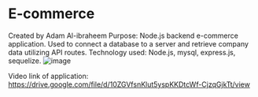 # E-commerce

Created by Adam Al-ibraheem
Purpose: Node.js backend e-commerce application. Used to connect a database to a server and retrieve company data utilizing API routes.
Technology used: Node.js, mysql, express.js, sequelize.
![image](https://user-images.githubusercontent.com/47041038/154853632-9295a781-f641-49a0-a94f-eecbc0f51cce.png)

Video link of application: https://drive.google.com/file/d/10ZGVfsnKlut5yspKKDtcWf-CjzqGjkTt/view
